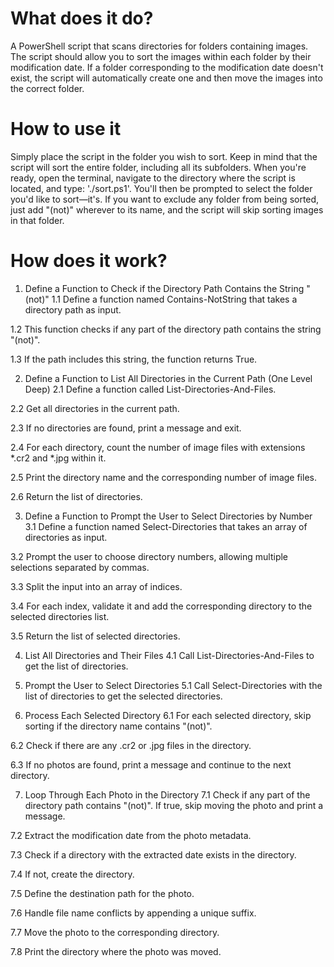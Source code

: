 # What does it do?

A PowerShell script that scans directories for folders containing images.
The script should allow you to sort the images within each folder by their modification date.
If a folder corresponding to the modification date doesn't exist,
the script will automatically create one and then move the images into the correct folder.

# How to use it

Simply place the script in the folder you wish to sort. Keep in mind that the script will sort the entire folder, including all its subfolders.
When you're ready, open the terminal, navigate to the directory where the script is located, and type: './sort.ps1'.
You'll then be prompted to select the folder you'd like to sort—it's.
If you want to exclude any folder from being sorted, just add "(not)" wherever to its name, and the script will skip sorting images in that folder.

# How does it work?

1. Define a Function to Check if the Directory Path Contains the String "(not)"
1.1 Define a function named Contains-NotString that takes a directory path as input.

1.2 This function checks if any part of the directory path contains the string "(not)".

1.3 If the path includes this string, the function returns True.

2. Define a Function to List All Directories in the Current Path (One Level Deep)
2.1 Define a function called List-Directories-And-Files.

2.2 Get all directories in the current path.

2.3 If no directories are found, print a message and exit.

2.4 For each directory, count the number of image files with extensions *.cr2 and *.jpg within it.

2.5 Print the directory name and the corresponding number of image files.

2.6 Return the list of directories.

3. Define a Function to Prompt the User to Select Directories by Number
3.1 Define a function named Select-Directories that takes an array of directories as input.

3.2 Prompt the user to choose directory numbers, allowing multiple selections separated by commas.

3.3 Split the input into an array of indices.

3.4 For each index, validate it and add the corresponding directory to the selected directories list.

3.5 Return the list of selected directories.

4. List All Directories and Their Files
4.1 Call List-Directories-And-Files to get the list of directories.

5. Prompt the User to Select Directories
5.1 Call Select-Directories with the list of directories to get the selected directories.

6. Process Each Selected Directory
6.1 For each selected directory, skip sorting if the directory name contains "(not)".

6.2 Check if there are any .cr2 or .jpg files in the directory.

6.3 If no photos are found, print a message and continue to the next directory.

7. Loop Through Each Photo in the Directory
7.1 Check if any part of the directory path contains "(not)". If true, skip moving the photo and print a message.

7.2 Extract the modification date from the photo metadata.

7.3 Check if a directory with the extracted date exists in the directory.

7.4 If not, create the directory.

7.5 Define the destination path for the photo.

7.6 Handle file name conflicts by appending a unique suffix.

7.7 Move the photo to the corresponding directory.

7.8 Print the directory where the photo was moved.
